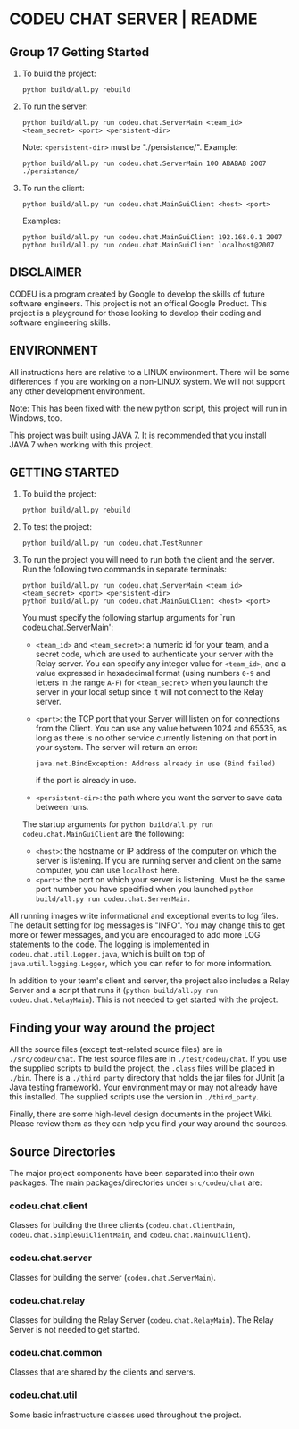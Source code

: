 
# CODEU CHAT SERVER | README

## Group 17 Getting Started

1. To build the project:
    ```
    python build/all.py rebuild
    ```
2. To run the server: 
    ```
    python build/all.py run codeu.chat.ServerMain <team_id> <team_secret> <port> <persistent-dir>
    ```
    Note: `<persistent-dir>` must be "./persistance/". Example:
    ```
    python build/all.py run codeu.chat.ServerMain 100 ABABAB 2007 ./persistance/
    ```
3. To run the client:
    ```
   python build/all.py run codeu.chat.MainGuiClient <host> <port>
    ```
    Examples:
    ```
    python build/all.py run codeu.chat.MainGuiClient 192.168.0.1 2007
    python build/all.py run codeu.chat.MainGuiClient localhost@2007
    ```

## DISCLAIMER

CODEU is a program created by Google to develop the skills of future software
engineers. This project is not an offical Google Product. This project is a
playground for those looking to develop their coding and software engineering
skills.


## ENVIRONMENT

All instructions here are relative to a LINUX environment. There will be some
differences if you are working on a non-LINUX system. We will not support any
other development environment.

Note: This has been fixed with the new python script, this project will run in Windows, too.

This project was built using JAVA 7. It is recommended that you install
JAVA&nbsp;7 when working with this project.


## GETTING STARTED

  1. To build the project:
       ```
       python build/all.py rebuild
       ```

  1. To test the project:
       ```
       python build/all.py run codeu.chat.TestRunner
       ```

  1. To run the project you will need to run both the client and the server. Run
     the following two commands in separate terminals:

       ```
       python build/all.py run codeu.chat.ServerMain <team_id> <team_secret> <port> <persistent-dir>
       python build/all.py run codeu.chat.MainGuiClient <host> <port>
       ```

     You must specify the following startup arguments for `run codeu.chat.ServerMain':
     + `<team_id>` and `<team_secret>`: a numeric id for your team, and a secret
       code, which are used to authenticate your server with the Relay server.
       You can specify any integer value for `<team_id>`, and a value expressed
       in hexadecimal format (using numbers `0-9` and letters in the range
       `A-F`) for `<team_secret>` when you launch the server in your local setup
       since it will not connect to the Relay server.
     + `<port>`: the TCP port that your Server will listen on for connections
       from the Client. You can use any value between 1024 and 65535, as long as
       there is no other service currently listening on that port in your
       system. The server will return an error:

         ```
         java.net.BindException: Address already in use (Bind failed)
         ```

       if the port is already in use.
     + `<persistent-dir>`: the path where you want the server to save data between
       runs.

     The startup arguments for `python build/all.py run codeu.chat.MainGuiClient` are the following:
     + `<host>`: the hostname or IP address of the computer on which the server
       is listening. If you are running server and client on the same computer,
       you can use `localhost` here.
     + `<port>`: the port on which your server is listening. Must be the same
       port number you have specified when you launched `python build/all.py run codeu.chat.ServerMain`.

All running images write informational and exceptional events to log files.
The default setting for log messages is "INFO". You may change this to get
more or fewer messages, and you are encouraged to add more LOG statements
to the code. The logging is implemented in `codeu.chat.util.Logger.java`,
which is built on top of `java.util.logging.Logger`, which you can refer to
for more information.

In addition to your team's client and server, the project also includes a
Relay Server and a script that runs it (`python build/all.py run codeu.chat.RelayMain`).
This is not needed to get started with the project.


## Finding your way around the project

All the source files (except test-related source files) are in
`./src/codeu/chat`.  The test source files are in `./test/codeu/chat`. If you
use the supplied scripts to build the project, the `.class` files will be placed
in `./bin`. There is a `./third_party` directory that holds the jar files for
JUnit (a Java testing framework). Your environment may or may not already have
this installed. The supplied scripts use the version in `./third_party`.

Finally, there are some high-level design documents in the project Wiki. Please
review them as they can help you find your way around the sources.



## Source Directories

The major project components have been separated into their own packages. The
main packages/directories under `src/codeu/chat` are:

### codeu.chat.client

Classes for building the three clients (`codeu.chat.ClientMain`,
`codeu.chat.SimpleGuiClientMain`, and `codeu.chat.MainGuiClient`).

### codeu.chat.server

Classes for building the server (`codeu.chat.ServerMain`).

### codeu.chat.relay

Classes for building the Relay Server (`codeu.chat.RelayMain`). The Relay Server
is not needed to get started.

### codeu.chat.common

Classes that are shared by the clients and servers.

### codeu.chat.util

Some basic infrastructure classes used throughout the project.
